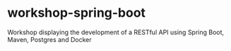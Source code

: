 # workshop-spring-boot
Workshop displaying the development of a RESTful API using Spring Boot, Maven, Postgres and Docker
